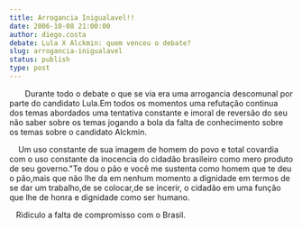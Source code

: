 ```yaml
---
title: Arrogancia Inigualavel!!
date: 2006-10-08 21:00:00
author: diego.costa
debate: Lula X Alckmin: quem venceu o debate?
slug: arrogancia-inigualavel
status: publish 
type: post
---
```


       Durante todo o debate o que se via era uma arrogancia descomunal por parte do candidato Lula.Em todos os momentos uma refutação continua dos temas abordados uma tentativa constante e imoral de reversão do seu não saber sobre os temas jogando a bola da falta de conhecimento sobre os temas sobre o candidato Alckmin.


    Um uso constante de sua imagem de homem do povo e total covardia com o uso constante da inocencia do cidadão brasileiro como mero produto de seu governo."Te dou o pão e você me sustenta como homem que te deu o pão,mais que não lhe da em nenhum momento a dignidade em termos de se dar um trabalho,de se colocar,de se incerir, o cidadão em uma função que lhe de honra e dignidade como ser humano.


   Ridiculo a falta de compromisso com o Brasil.


   


